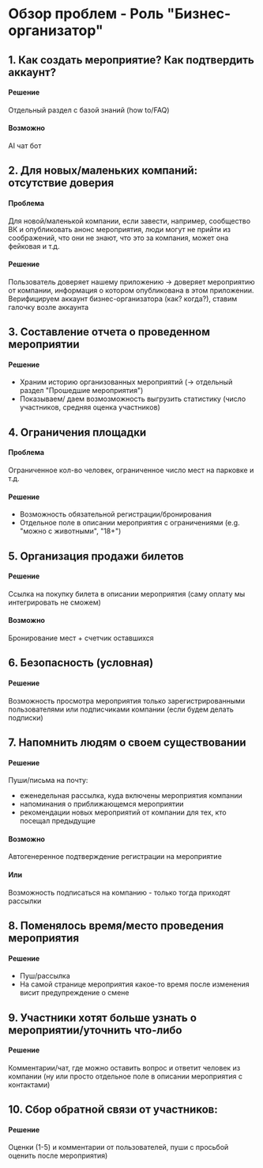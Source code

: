 # Обзор проблем - Роль "Бизнес-организатор"

## 1. Как создать мероприятие? Как подтвердить аккаунт?
#### Решение
Отдельный раздел с базой знаний (how to/FAQ)
#### Возможно
AI чат бот
## 2. Для новых/маленьких компаний: отсутствие доверия
#### Проблема
Для новой/маленькой компании, если завести, например, сообщество ВК и опубликовать анонс мероприятия, люди могут не прийти из соображений, что они не знают, что это за компания, может она фейковая и т.д.
#### Решение
Пользователь доверяет нашему приложению -> доверяет мероприятию от компании, информация о котором опубликована в этом приложении.
Верифицируем аккаунт бизнес-организатора (как? когда?), ставим галочку возле аккаунта
## 3. Составление отчета о проведенном мероприятии
#### Решение
* Храним историю организованных мероприятий (-> отдельный раздел "Прошедшие мероприятия")
* Показываем/ даем возмозможность выгрузить статистику (число участников, средняя оценка участников)
## 4. Ограничения площадки
#### Проблема
Ограниченное кол-во человек, ограниченное число мест на парковке и т.д.
#### Решение 
* Возможность обязательной регистрации/бронирования
* Отдельное поле в описании мероприятия с ограничениями (e.g. "можно с животными", "18+")
## 5. Организация продажи билетов
#### Решение
Ссылка на покупку билета в описании мероприятия (саму оплату мы интегрировать не сможем)
#### Возможно
Бронирование мест + счетчик оставшихся
## 6. Безопасность (условная)
#### Решение
Возможность просмотра мероприятия только зарегистрированными пользователями или подписчиками компании (если будем делать подписки)
## 7. Напомнить людям о своем существовании
#### Решение
Пуши/письма на почту: 
* еженедельная рассылка, куда включены мероприятия компании
* напоминания о приближающемся мероприятии
* рекомендации новых мероприятий от компании для тех, кто посещал предыдущие
#### Возможно
Автогенеренное подтверждение регистрации на мероприятие
#### Или
Возможность подписаться на компанию - только тогда приходят рассылки
## 8. Поменялось время/место проведения мероприятия
#### Решение
* Пуш/рассылка
* На самой странице мероприятия какое-то время после изменения висит предупреждение о смене
## 9. Участники хотят больше узнать о мероприятии/уточнить что-либо
#### Решение
Комментарии/чат, где можно оставить вопрос и ответит человек из компании
(ну или просто отдельное поле в описании мероприятия с контактами)
## 10. Сбор обратной связи от участников:
#### Решение
Оценки (1-5) и комментарии от пользователей, пуши с просьбой оценить после мероприятия)
